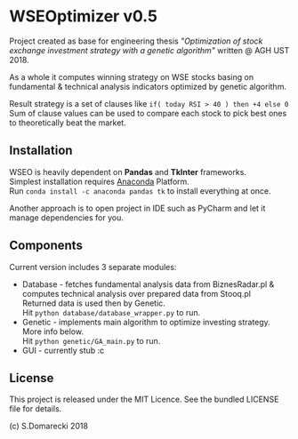 # WSEOptimizer v0.5
Project created as base for engineering thesis _"Optimization of stock exchange investment strategy with a genetic algorithm"_ written @ AGH UST 2018.

As a whole it computes winning strategy on WSE stocks basing on fundamental & technical analysis indicators optimized by genetic algorithm.

Result strategy is a set of clauses like `if( today RSI > 40 ) then +4 else 0`\
Sum of clause values can be used to compare each stock to pick best ones to theoretically beat the market.

## Installation

WSEO is heavily dependent on **Pandas** and **TkInter** frameworks.\
Simplest installation requires [Anaconda](https://www.anaconda.com/) Platform.\
Run `conda install -c anaconda pandas tk` to install everything at once.

Another approach is to open project in IDE such as PyCharm and let it manage dependencies for you.

## Components

Current version includes 3 separate modules:
* Database - fetches fundamental analysis data from BiznesRadar.pl & computes technical analysis over prepared data from Stooq.pl\
Returned data is used then by Genetic.\
Hit `python database/database_wrapper.py` to run.
* Genetic - implements main algorithm to optimize investing strategy.\
More info below.\
Hit `python genetic/GA_main.py` to run.
* GUI - currently stub :c

## License

This project is released under the MIT Licence. See the bundled LICENSE file for details.

(c) S.Domarecki 2018